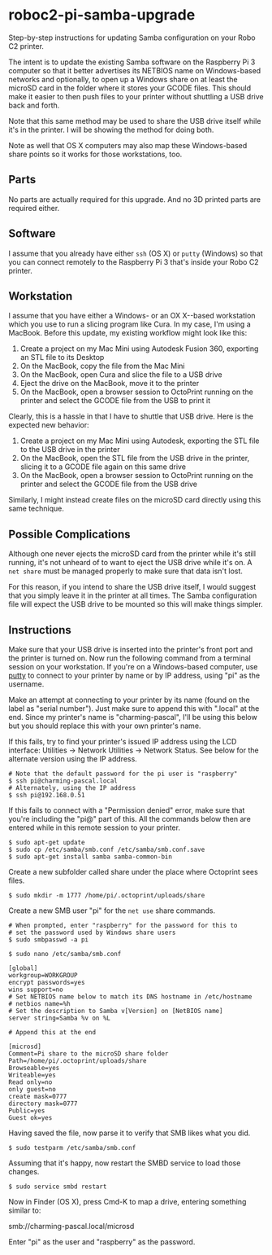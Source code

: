 # roboc2-pi-samba-upgrade
Step-by-step instructions for updating Samba configuration on your Robo C2 printer.

The intent is to update the existing Samba software on the Raspberry Pi 3 computer so that it better advertises its NETBIOS name on Windows-based networks and optionally, to open up a Windows share on at least the microSD card in the folder where it stores your GCODE files.  This should make it easier to then push files to your printer without shuttling a USB drive back and forth.

Note that this same method may be used to share the USB drive itself while it's in the printer.  I will be showing the method for doing both.

Note as well that OS X computers may also map these Windows-based share points so it works for those workstations, too.

## Parts
No parts are actually required for this upgrade.  And no 3D printed parts are required either.

## Software
I assume that you already have either `ssh` (OS X) or `putty` (Windows) so that you can connect remotely to the Raspberry Pi 3 that's inside your Robo C2 printer.

## Workstation
I assume that you have either a Windows- or an OX X--based workstation which you use to run a slicing program like Cura.  In my case, I'm using a MacBook.  Before this update, my existing workflow might look like this:

1. Create a project on my Mac Mini using Autodesk Fusion 360, exporting an STL file to its Desktop
2. On the MacBook, copy the file from the Mac Mini
3. On the MacBook, open Cura and slice the file to a USB drive
4. Eject the drive on the MacBook, move it to the printer
5. On the MacBook, open a browser session to OctoPrint running on the printer and select the GCODE file from the USB to print it

Clearly, this is a hassle in that I have to shuttle that USB drive.  Here is the expected new behavior:

1. Create a project on my Mac Mini using Autodesk, exporting the STL file to the USB drive in the printer
2. On the MacBook, open the STL file from the USB drive in the printer, slicing it to a GCODE file again on this same drive
3. On the MacBook, open a browser session to OctoPrint running on the printer and select the GCODE file from the USB drive

Similarly, I might instead create files on the microSD card directly using this same technique.

## Possible Complications
Although one never ejects the microSD card from the printer while it's still running, it's not unheard of to want to eject the USB drive while it's on.  A `net share` must be managed properly to make sure that data isn't lost.

For this reason, if you intend to share the USB drive itself, I would suggest that you simply leave it in the printer at all times.  The Samba configuration file will expect the USB drive to be mounted so this will make things simpler.

## Instructions
Make sure that your USB drive is inserted into the printer's front port and the printer is turned on.  Now run the following command from a terminal session on your workstation.  If you're on a Windows-based computer, use [putty](http://www.putty.org) to connect to your printer by name or by IP address, using "pi" as the username.

Make an attempt at connecting to your printer by its name (found on the label as "serial number").  Just make sure to append this with ".local" at the end.  Since my printer's name is "charming-pascal", I'll be using this below but you should replace this with your own printer's name.

If this fails, try to find your printer's issued IP address using the LCD interface:  Utilities -> Network Utilities -> Network Status.  See below for the alternate version using the IP address. 

```
# Note that the default password for the pi user is "raspberry"
$ ssh pi@charming-pascal.local
# Alternately, using the IP address
$ ssh pi@192.168.0.51
```

If this fails to connect with a "Permission denied" error, make sure that you're including the "pi@" part of this.  All the commands below then are entered while in this remote session to your printer.

```
$ sudo apt-get update
$ sudo cp /etc/samba/smb.conf /etc/samba/smb.conf.save
$ sudo apt-get install samba samba-common-bin
```

Create a new subfolder called share under the place where Octoprint sees files.

```
$ sudo mkdir -m 1777 /home/pi/.octoprint/uploads/share
```

Create a new SMB user "pi" for the `net use` share commands.

```
# When prompted, enter "raspberry" for the password for this to
# set the password used by Windows share users
$ sudo smbpasswd -a pi
```

```
$ sudo nano /etc/samba/smb.conf
```

```
[global]
workgroup=WORKGROUP
encrypt passwords=yes
wins support=no
# Set NETBIOS name below to match its DNS hostname in /etc/hostname
# netbios name=%h
# Set the description to Samba v[Version] on [NetBIOS name]
server string=Samba %v on %L

# Append this at the end

[microsd]
Comment=Pi share to the microSD share folder
Path=/home/pi/.octoprint/uploads/share
Browseable=yes
Writeable=yes
Read only=no
only guest=no
create mask=0777
directory mask=0777
Public=yes
Guest ok=yes
```

Having saved the file, now parse it to verify that SMB likes what you did.

```
$ sudo testparm /etc/samba/smb.conf
```

Assuming that it's happy, now restart the SMBD service to load those changes.

```
$ sudo service smbd restart
```

Now in Finder (OS X), press Cmd-K to map a drive, entering something similar to:

smb://charming-pascal.local/microsd

Enter "pi" as the user and "raspberry" as the password.
